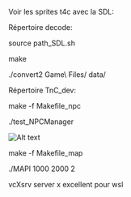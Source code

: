 Voir les sprites t4c avec la SDL:

Répertoire decode:

source path_SDL.sh

make

./convert2 Game\ Files/ data/

Répertoire TnC_dev:

make -f Makefile_npc

./test_NPCManager

![ Alt text](SDL_monsters.gif) 

make -f Makefile_map

./MAPI 1000 2000 2

vcXsrv server x excellent pour wsl
